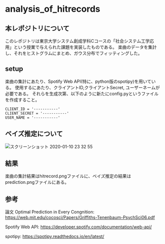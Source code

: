 # analysis_of_hitrecords

## 本レポジトリについて
このレポジトリは東京大学システム創成学科Cコースの「社会システム工学応用」という授業で与えられた課題を実装したものである。
楽曲のデータを集計し、それをヒストグラムにまとめ、ガウス分布でフィッティングした。

## setup
楽曲の集計にあたり、Spotify Web API(特に、python版のspotipy)を用いている。
使用するにあたり、クライアントID,クライアントSecret, ユーザーネームが必要である。
それらを生成次第、以下のように新たにconfig.pyというファイルを作成すること。
```
CLIENT_ID = '-----------'
CLIENT_SECRET = '-----------'
USER_NAME = '-----------'

```

## ベイズ推定について

![スクリーンショット 2020-01-10 23 32 55](https://user-images.githubusercontent.com/32972443/72160369-90f7ec00-3401-11ea-85bb-29f40d25217d.png)

## 結果

楽曲の集計結果はhitrecord.pngファイルに、ベイズ推定の結果はprediction.pngファイルにある。

## 参考

論文 Optimal Prediction in Every Congnition: https://web.mit.edu/cocosci/Papers/Griffiths-Tenenbaum-PsychSci06.pdf

Spotify Web API: https://developer.spotify.com/documentation/web-api/  

spotipy: https://spotipy.readthedocs.io/en/latest/
